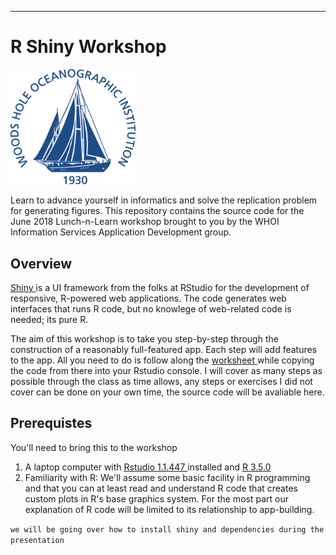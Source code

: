 <!---
All this should be 
commented out
-	What are you doing
-	What level of expertise is needed
-	What is needed on the persons laptop
-	What knowledge they will walk away with
-->
---

# R Shiny Workshop
<img src="https://github.com/WHOIGit/Rshinypresentation/raw/master/images/bluelogo.jpg" alt="theLogo!" width="200px"/>

Learn to advance yourself in informatics and solve the replication problem for generating figures. This repository contains the source code for the June 2018 Lunch-n-Learn workshop brought to you by the WHOI Information Services Application Development group.

## Overview
<a href = "http://shiny.rstudio.com/" target = "_blank">Shiny </a> is a UI framework from the folks at RStudio for the development of responsive, R-powered web applications. The code generates web interfaces that runs R code, but no knowlege of web-related code is needed; its pure R.


The aim of this workshop is to take you step-by-step through the construction of a reasonably full-featured app. Each step will add features to the app. All you need to do is follow along the <a href = "https://github.com/WHOIGit/Rshinypresentation/blob/master/worksheet.md" target = "_blank">worksheet </a>  while copying the code from there into your Rstudio console. I will cover as many steps as possible through the class as time allows, any steps or exercises I did not cover can be done on your own time, the source code will be avaliable here.
 
 
## Prerequistes

You'll need to bring this to the workshop

1. A laptop computer with <a href = "https://www.rstudio.com/products/rstudio/download/#download" target = "_blank">Rstudio 1.1.447 </a> installed and <a href = "http://mirrors.nics.utk.edu/cran/" target = "_blank">R 3.5.0 </a>
2. Familiarity with R: We'll assume some basic facility in R programming and that you can at least read and understand R code that creates custom plots in R's base graphics system. For the most part our explanation of R code will be limited to its relationship to app-building.

`we will be going over how to install shiny and dependencies during the presentation`

